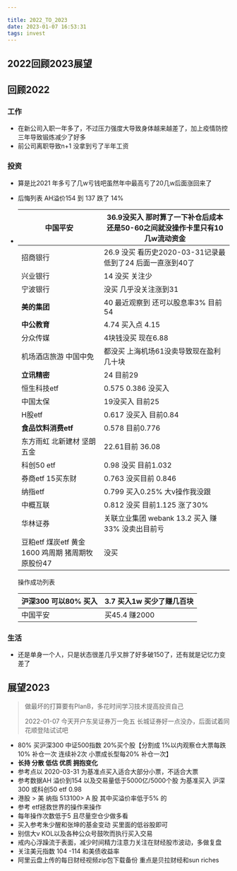 ```yaml
---

title: 2022_TO_2023
date: 2023-01-07 16:53:31
tags: invest
---
```

2022回顾2023展望
---
##  回顾2022
### 工作
* 在新公司入职一年多了，不过压力强度大导致身体越来越差了，加上疫情防控三年导致锻炼减少了好多
* 前公司离职导致n+1 没拿到亏了半年工资
### 投资
* 算是比2021 年多亏了几w亏钱吧虽然年中最高亏了20几w后面涨回来了
* 后悔列表 AH溢价154 到 137 跌了 14% 
* | 中国平安                                         | 36.9没买入 那时算了一下补仓后成本还是50-60之间就没操作卡里只有10几w流动资金 |
  | ------------------------------------------------ | ------------------------------------------------------------ |
  | 招商银行                                         | 26.9 没买 看历史2020-03-31记录最低到了24 后面一直涨到40了    |
  | 兴业银行                                         | 14 没买 关注少                                               |
  | 宁波银行                                         | 没买 几乎没关注涨到31                                        |
  | **美的集团**                                     | 40 最近观察到 还可以股息率3% 目前 54                         |
  | **中公教育**                                     | 4.74  买入点 4.15                                            |
  | 分众传媒                                         | 4块钱没买 现在6.88                                           |
  | 机场酒店旅游 中国中免                            | 都没买 上海机场61没卖导致现在盈利几十块                      |
  | **立讯精密**                                     | 24 目前29                                                    |
  | 恒生科技etf                                      | 0.575  0.386 没买入                                          |
  | 中国太保                                         | 19没买入 目前25                                              |
  | H股etf                                           | 0.617 没买入 目前0.84                                        |
  | **食品饮料消费etf**                              | 0.578 目前0.776                                              |
  | 东方雨虹 北新建材 坚朗五金                       | 22.61目前 36.08                                              |
  | 科创50 etf                                       | 0.98 没买 目前1.032                                          |
  | 券商etf 15买东财                                 | 0.763 没买目前 0.846                                         |
  | 纳指etf                                          | 0.799 买入0.25% 大v操作我没跟                                |
  | 中概互联                                         | 0.812 没买 目前1.125 涨了30%                                 |
  | 华林证券                                         | 关联立业集团 webank 13.2 买入 赚33% 没卖出目前亏             |
  | 豆粕etf 煤炭etf 黄金1600 鸡周期 猪周期牧原股份47 | 没买                                                         |

  操作成功列表

  | 沪深300 可以80% 买入 | 3.7 买入1w 买少了赚几百块 |
  | -------------------- | ------------------------- |
  | 中国平安             | 买45.4 赚2000             |

  

### 生活
* 还是单身一个人，只是状态很差几乎又胖了好多破150了，还有就是记忆力变差了

##  展望2023

> 做最坏的打算要有PlanB，多花时间学习技术提高投资自己
>
> 2022-01-07 今天开户东吴证券万一免五 长城证券好一点没办，后面试着同花顺登陆试试吧

* 80% 买沪深300 中证500指数 20%买个股【分割成 1%以内观察仓大票每跌10% 补仓一次 连续补2次 小票成长型每20% 补仓一次】
* **长持 分散 低估 优质 拥抱变化**
* 参考点以 2020-03-31 为基准点买入适合大部分小票，不适合大票
* 参考数据AH 溢价到154 以及交易量低于5000亿/5000个股 为基准买入 沪深300 或科创50 etf  0.98
* 港股 > 美 纳指 513100> A 股 其中买溢价率低于5% 的
* 参考 etf拯救世界的操作来操作
* 每年操作次数低于5 且尽量空仓少做多看
* 买入参考朱少醒和张坤的基金变动 买里面的低谷股即可
* 别信大v KOL以及各种公众号鼓吹而执行买入交易
* 戒内心浮躁流于表面，减少时间精力注意力关注在财经股市波动，多做复盘
* 关注美元指数 104 -114 和美债收益率
* 阿里云盘上传的每日财经视频zip包下载备份 重点是贝拉财经和sun riches